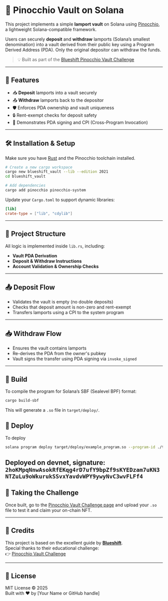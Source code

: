 # 🏦 Pinocchio Vault on Solana

This project implements a simple **lamport vault** on Solana using [Pinocchio](https://learn.blueshift.gg/en/courses/introduction-to-pinocchio), a lightweight Solana-compatible framework.

Users can securely **deposit** and **withdraw** lamports (Solana’s smallest denomination) into a vault derived from their public key using a Program Derived Address (PDA). Only the original depositor can withdraw the funds.

> 💡 Built as part of the [Blueshift Pinocchio Vault Challenge](https://learn.blueshift.gg/en/challenges/pinocchio-vault)

---

## 🔧 Features

- 📥 **Deposit** lamports into a vault securely  
- 📤 **Withdraw** lamports back to the depositor  
- 🛡️ Enforces PDA ownership and vault uniqueness  
- 🔒 Rent-exempt checks for deposit safety  
- 🧠 Demonstrates PDA signing and CPI (Cross-Program Invocation)

---

## 🛠️ Installation & Setup

Make sure you have [Rust](https://www.rust-lang.org/tools/install) and the Pinocchio toolchain installed.

```bash
# Create a new cargo workspace
cargo new blueshift_vault --lib --edition 2021
cd blueshift_vault

# Add dependencies
cargo add pinocchio pinocchio-system
```

Update your `Cargo.toml` to support dynamic libraries:

```toml
[lib]
crate-type = ["lib", "cdylib"]
```

---

## 📁 Project Structure

All logic is implemented inside `lib.rs`, including:

- **Vault PDA Derivation**  
- **Deposit & Withdraw Instructions**  
- **Account Validation & Ownership Checks**

---

## 📤 Deposit Flow

- Validates the vault is empty (no double deposits)  
- Checks that deposit amount is non-zero and rent-exempt  
- Transfers lamports using a CPI to the system program  

---

## 📥 Withdraw Flow

- Ensures the vault contains lamports  
- Re-derives the PDA from the owner's pubkey  
- Vault signs the transfer using PDA signing via `invoke_signed`  

---

## 🧪 Build

To compile the program for Solana’s SBF (Sealevel BPF) format:

```bash
cargo build-sbf
```

This will generate a `.so` file in `target/deploy/`.

## 🧪 Deploy

To deploy 

```bash
solana program deploy target/deploy/example_program.so --program-id ./target/deploy/example_program-keypair.json
```

Deployed on devnet, signature:
```2hoKMpqNnwAsokRfEKqg4rD7ufY9bpZf9sKYEDzam7uKN3NTZuLu9oWkurukSSvxYavdvWPY9ywyNvC3wvFLFf4```
---

## 🏁 Taking the Challenge

Once built, go to the [Pinocchio Vault Challenge page](https://learn.blueshift.gg/en/challenges/pinocchio-vault/verify) and upload your `.so` file to test it and claim your on-chain NFT.

---

## 🙏 Credits

This project is based on the excellent guide by **[Blueshift](https://learn.blueshift.gg)**.  
Special thanks to their educational challenge:  
👉 [Pinocchio Vault Challenge](https://learn.blueshift.gg/en/challenges/pinocchio-vault)

---

## 📜 License

MIT License © 2025  
Built with ❤️ by [Your Name or GitHub handle]
